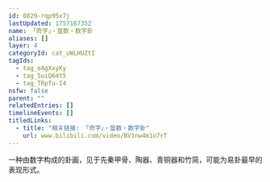 ```yaml
---
id: 0829-rqp95x7j
lastUpdated: 1757167352
name: 「奇字」・筮数・数字卦
aliases: []
layer: 4
categoryId: cat_uWLHUZtI
tagIds:
  - tag_eAgXxyKy
  - tag_5uiQ64t5
  - tag_TRpfu-I4
nsfw: false
parent: ""
relatedEntries: []
timelineEvents: []
titledLinks:
  - title: "相关链接: 「奇字」・筮数・数字卦"
    url: www.bilibili.com/video/BV1nw4m1o7rT
---
```


一种由数字构成的卦画，见于先秦甲骨、陶器、青铜器和竹简，可能为易卦最早的表现形式。